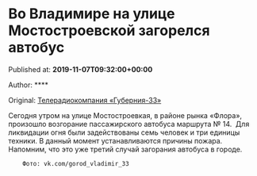 
# Во Владимире на улице Мостостроевской загорелся автобус

Published at: **2019-11-07T09:32:00+00:00**

Author: ****

Original: [Телерадиокомпания «Губерния-33»](http://trc33.ru/news/news-day/vo-vladimire-na-ulitse-mostostroevskaya-zagorelsya-avtobus/)

Сегодня утром на улице Мостостроевкая, в районе рынка «Флора», произошло возгорание пассажирского автобуса маршрута № 14. 
Для ликвидации огня были задействованы семь человек и три единицы техники. В данный момент устанавливаются причины пожара.
Напомним, что это уже третий случай загорания автобуса в городе.

        Фото: vk.com/gorod_vladimir_33
      
